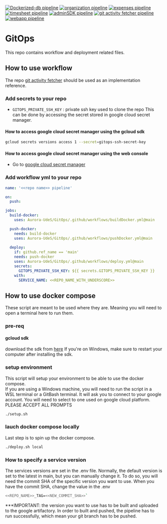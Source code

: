 [![Dockerized-db pipeline](https://github.com/Aurora-UdeS/dockerized-db/actions/workflows/pipeline.yml/badge.svg)](https://github.com/Aurora-UdeS/dockerized-db/actions/workflows/pipeline.yml)
[![organization pipeline](https://github.com/Aurora-UdeS/organization/actions/workflows/pipeline.yaml/badge.svg)](https://github.com/Aurora-UdeS/organization/actions/workflows/pipeline.yaml)
[![expenses pipeline](https://github.com/Aurora-UdeS/expenses/actions/workflows/pipeline.yaml/badge.svg)](https://github.com/Aurora-UdeS/expenses/actions/workflows/pipeline.yaml)
[![timesheet pipeline](https://github.com/Aurora-UdeS/timesheet/actions/workflows/pipeline.yml/badge.svg)](https://github.com/Aurora-UdeS/timesheet/actions/workflows/pipeline.yml)
[![adminSDK pipeline](https://github.com/Aurora-UdeS/adminsdk/actions/workflows/pipeline.yml/badge.svg)](https://github.com/Aurora-UdeS/adminsdk/actions/workflows/pipeline.yml)
[![git activity fetcher pipeline](https://github.com/Aurora-UdeS/git-activity-fetcher/actions/workflows/pipeline.yml/badge.svg)](https://github.com/Aurora-UdeS/git-activity-fetcher/actions/workflows/pipeline.yml)
[![webapp pipeline](https://github.com/Aurora-UdeS/aurora-app/actions/workflows/pipeline.yml/badge.svg)](https://github.com/Aurora-UdeS/aurora-app/actions/workflows/pipeline.yml)
# GitOps
This repo contains workflow and deployment related files.

## How to use workflow
The repo [git activity fetcher](https://github.com/Aurora-UdeS/git-activity-fetcher) should be used as an implementation reference.

### Add secrets to your repo
- `GITOPS_PRIVATE_SSH_KEY` : private ssh key used to clone the repo
This can be done by accessing the secret stored in google cloud secret manager.
#### How to access google cloud secret manager using the gcloud sdk
```bash
gcloud secrets versions access 1 --secret=gitops-ssh-secret-key
```
#### How to access google cloud secret manager using the web console
- Go to [google cloud secret manager](https://console.cloud.google.com/security/secret-manager)

### Add workflow yml to your repo
```yml
name: '<<repo name>> pipeline'

on:
  push:

jobs:
  build-docker:
    uses: Aurora-UdeS/GitOps/.github/workflows/buildDocker.yml@main

  push-docker:
    needs: build-docker
    uses: Aurora-UdeS/GitOps/.github/workflows/pushDocker.yml@main
    
  deploy:
    if: github.ref_name == 'main'
    needs: push-docker
    uses: Aurora-UdeS/GitOps/.github/workflows/deploy.yml@main
    secrets:
      GITOPS_PRIVATE_SSH_KEY: ${{ secrets.GITOPS_PRIVATE_SSH_KEY }}
    with:
      SERVICE_NAME: <<REPO_NAME_WITH_UNDERSCORE>>
```

## How to use docker compose
These script are meant to be used where they are. Meaning you will need to open a terminal here to run them.
### pre-req
#### gcloud sdk
download the sdk from [here](https://cloud.google.com/sdk/docs/install)
If you're on Windows, make sure to restart your computer after installing the sdk.
### setup environment
This script will setup your environment to be able to use the docker compose.  
If you are using a Windows machine, you will need to run the script in a WSL terminal or a GitBash terminal.
It will ask you to connect to your google account. You will need to select to one used on google cloud platform.
PLEASE ACCEPT ALL PROMPTS
```bash
./setup.sh
```

### lauch docker compose locally
Last step is to spin up the docker compose.  
```bash
./deploy.sh local
```

### How to specify a service version
The services versions are set in the .env file. Normally, the default version is set to the latest in main, but you can manually change it. To do so, you will need the commit SHA of the specific version you want to use. When you have the commit SHA, change the value in the .env
```bash
<<REPO_NAME>>_TAG=<<NEW_COMMIT_SHA>>`
```
***IMPORTANT: the version you want to use has to be built and uploaded to the google artifactory. In order to built and pushed, the pipeline has to run successfully, which mean your git branch has to be pushed.
